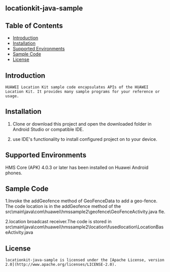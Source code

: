 ##  locationkit-java-sample


## Table of Contents

 * [Introduction](#introduction)
 * [Installation](#installation)
 * [Supported Environments](#supported-environments)
 * [Sample Code](#sample-code)
 * [License](#license)
 
 
## Introduction
    HUAWEI Location Kit sample code encapsulates APIs of the HUAWEI Location Kit. It provides many sample programs for your reference or usage.
   

## Installation
   
   1. Clone or download this project and open the downloaded folder in Android Studio or compatible IDE.

   2. use IDE's functionality to install configured project on to your device.
   
    
## Supported Environments
   HMS Core (APK) 4.0.3 or later has been installed on Huawei Android phones.

## Sample Code

   1.Invoke the addGeofence method of GeoFenceData to add a geo-fence. The code location is in the addGeofence method of the  src\main\java\com\huawei\hmssample2\geofence\GeoFenceActivity.java fle.
   
   2.location broadcast receiver.The code is stored in src\main\java\com\huawei\hmssample2\location\fusedlocation\LocationBaseActivity.java

   

##  License
    locationkit-java-sample is licensed under the [Apache License, version 2.0](http://www.apache.org/licenses/LICENSE-2.0).
    
